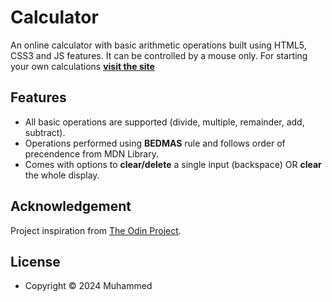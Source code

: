# Calculator

An online calculator with basic arithmetic operations built using HTML5, CSS3 and JS features.
It can be controlled by a mouse only. For starting your own calculations [__visit the site__](https://github.com/MhmdFais/calculator)

## Features

* All basic operations are supported (divide, multiple, remainder, add, subtract).
* Operations performed using __BEDMAS__ rule and follows order of precendence from MDN Library.
* Comes with options to __clear/delete__ a single input (backspace) OR __clear__ the whole display.

## Acknowledgement

Project inspiration from [The Odin Project](https://www.theodinproject.com/home).

## License

* Copyright &copy; 2024 Muhammed 